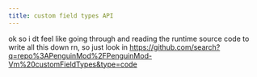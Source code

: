 ```yaml
---
title: custom field types API
---
```


ok so i dt feel like going through and reading the runtime source code to write all this down rn, so just look in https://github.com/search?q=repo%3APenguinMod%2FPenguinMod-Vm%20customFieldTypes&type=code
